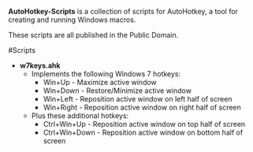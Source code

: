 <b>AutoHotkey-Scripts</b> is a collection of scripts for AutoHotkey, a tool for creating and running Windows macros.

These scripts are all published in the Public Domain.

#Scripts
* <b>w7keys.ahk</b>
    * Implements the following Windows 7 hotkeys:
        * Win+Up - Maximize active window
        * Win+Down - Restore/Minimize active window
        * Win+Left - Reposition active window on left half of screen
        * Win+Right - Reposition active window on right half of screen
    * Plus these additional hotkeys:
        * Ctrl+Win+Up - Reposition active window on top half of screen
        * Ctrl+Win+Down - Reposition active window on bottom half of screen
